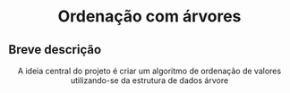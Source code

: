<h1 align="center">Ordenação com árvores</h1>

## Breve descrição 
<p align="center">A ideia central do projeto é criar um algoritmo de ordenação de valores utilizando-se da estrutura de dados árvore</p> 

